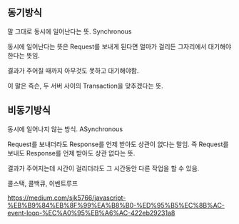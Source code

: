 ## 동기방식
말 그대로 동시에 일어난다는 뜻. Synchronous

동시에 일어난다는 뜻은 Request를 보내게 된다면 얼마가 걸리든 그자리에서 대기해야 한다는 뜻임.

결과가 주어질 때까지 아무것도 못하고 대기해야함.

이 말은 즉슨, 두 서버 사이의 Transaction을 맞추겠다는 뜻.

## 비동기방식
동시에 일어나지 않는 방식. ASynchronous

Request를 보내더라도 Response를 언제 받아도 상관이 없다는 말임. 즉 Request를 보내도 Response를 언제 받아도 상관 없다는 뜻.

결과가 주어지는데 시간이 걸리더라도 그 시간동안 다른 작업을 할 수 있음.

콜스택, 콜백큐, 이벤트루프

https://medium.com/sjk5766/javascript-%EB%B9%84%EB%8F%99%EA%B8%B0-%ED%95%B5%EC%8B%AC-event-loop-%EC%A0%95%EB%A6%AC-422eb29231a8